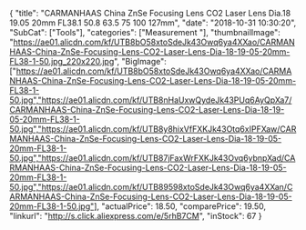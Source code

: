 {
	"title": "CARMANHAAS China ZnSe Focusing Lens CO2 Laser Lens Dia.18 19.05 20mm FL38.1 50.8 63.5 75 100 127mm",
	"date": "2018-10-31 10:30:20",
	"SubCat": ["Tools"],
	"categories": ["Measurement "],
	"thumbnailImage": "https://ae01.alicdn.com/kf/UTB8bO58xtoSdeJk43Owq6ya4XXao/CARMANHAAS-China-ZnSe-Focusing-Lens-CO2-Laser-Lens-Dia-18-19-05-20mm-FL38-1-50.jpg_220x220.jpg",
	"BigImage": ["https://ae01.alicdn.com/kf/UTB8bO58xtoSdeJk43Owq6ya4XXao/CARMANHAAS-China-ZnSe-Focusing-Lens-CO2-Laser-Lens-Dia-18-19-05-20mm-FL38-1-50.jpg","https://ae01.alicdn.com/kf/UTB8nHaUxwQydeJk43PUq6AyQpXa7/CARMANHAAS-China-ZnSe-Focusing-Lens-CO2-Laser-Lens-Dia-18-19-05-20mm-FL38-1-50.jpg","https://ae01.alicdn.com/kf/UTB8y8hixVfFXKJk43Otq6xIPFXaw/CARMANHAAS-China-ZnSe-Focusing-Lens-CO2-Laser-Lens-Dia-18-19-05-20mm-FL38-1-50.jpg","https://ae01.alicdn.com/kf/UTB87jFaxWrFXKJk43Ovq6ybnpXad/CARMANHAAS-China-ZnSe-Focusing-Lens-CO2-Laser-Lens-Dia-18-19-05-20mm-FL38-1-50.jpg","https://ae01.alicdn.com/kf/UTB89598xtoSdeJk43Owq6ya4XXan/CARMANHAAS-China-ZnSe-Focusing-Lens-CO2-Laser-Lens-Dia-18-19-05-20mm-FL38-1-50.jpg"],
	"actualPrice": 18.50,
	"comparePrice": 19.50,
	"linkurl": "http://s.click.aliexpress.com/e/5rhB7CM",
	"inStock": 67
}
